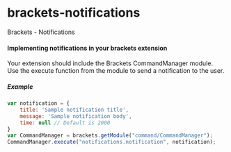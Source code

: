 brackets-notifications
======================

Brackets - Notifications



#### Implementing notifications in your brackets extension

Your extension should include the Brackets CommandManager module.  
Use the execute function from the module to send a notification to the user.



##### Example
```Javascript
var notification = {
	title: 'Sample notification title',
	message: 'Sample notification body',
	time: null // Default is 2000
}
var CommandManager = brackets.getModule("command/CommandManager");
CommandManager.execute("notifications.notification", notification);
```